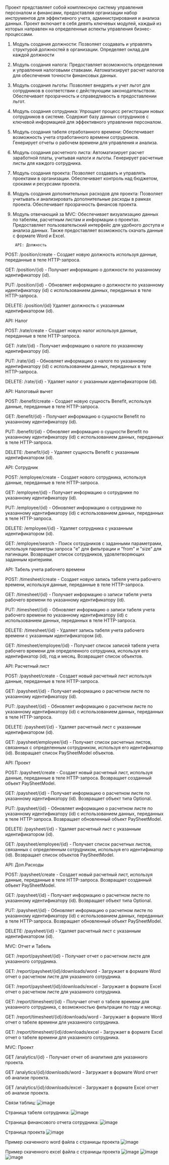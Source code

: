 Проект представляет собой комплексную систему управления персоналом и финансами, предоставляя организации набор инструментов для эффективного учета, администрирования и анализа данных. Проект включает в себя девять ключевых модулей, каждый из которых направлен на определенные аспекты управления бизнес-процессами.

  1) Модуль создания должности:
  Позволяет создавать и управлять структурой должностей в организации.
  Определяет оклад для каждой должности
  
  2) Модуль создания налога:
  Предоставляет возможность определения и управления налоговыми ставками.
  Автоматизирует расчет налогов для обеспечения точности финансовых данных.
  
  3) Модуль создания льготы:
  Позволяет внедрять и учет льгот для сотрудников в соответствии с действующим законодательством.
  Обеспечивает прозрачность и справедливость в предоставлении льгот.
  
  4) Модуль создания сотрудника:
  Упрощает процесс регистрации новых сотрудников в системе.
  Содержит базу данных сотрудников с ключевой информацией для эффективного управления персоналом.
  
  5) Модуль создания табеля отработанного времени:
  Обеспечивает возможность учета отработанного времени сотрудников.
  Генерирует отчеты о рабочем времени для управления и анализа.
  
  6) Модуль создания расчетного листа:
  Автоматизирует расчет заработной платы, учитывая налоги и льготы.
  Генерирует расчетные листы для каждого сотрудника.
  
  7) Модуль создания проекта:
  Позволяет создавать и управлять проектами в организации.
  Обеспечивает контроль над бюджетом, сроками и ресурсами проекта.
  
  8) Модуль создания дополнительных расходов для проекта:
  Позволяет учитывать и анализировать дополнительные расходы в рамках проекта.
  Обеспечивает прозрачность финансов проекта.
  
  9) Модуль отвечающий за MVC:
  Обеспечивает визуализацию данных по табелям, расчетным листам и информации о проектах.
  Предоставляет пользовательский интерфейс для удобного доступа и анализа данных.
  Также предоставляет возможность скачать данные с формате Word и Excel.

          API: Должность

POST:	/position/create -	Создает новую должность используя данные, переданные в теле HTTP-запроса.

GET:	/position/{id} -	Получает информацию о должности по указанному идентификатору (id).

PUT:	/position/{id} -	Обновляет информацию о должности по указанному идентификатору (id) с использованием данных, переданных в теле HTTP-запроса.

DELETE:	/position/{id}	Удаляет должность с указанным идентификатором (id).

API: Налог

POST:	/rate/create -	Создает новую налог используя данные, переданные в теле HTTP-запроса.

GET:	/rate/{id} -	Получает информацию о налоге по указанному идентификатору (id).

PUT:	/rate/{id} -	Обновляет информацию о налоге по указанному идентификатору (id) с использованием данных, переданных в теле HTTP-запроса.

DELETE:	/rate/{id} -	Удаляет налог с указанным идентификатором (id).

API: Налоговый вычет

POST:	/benefit/create	- Создает новую сущность Benefit, используя данные, переданные в теле HTTP-запроса.

GET:	/benefit/{id}	- Получает информацию о сущности Benefit по указанному идентификатору (id).

PUT:	/benefit/{id}	- Обновляет информацию о сущности Benefit по указанному идентификатору (id) с использованием данных, переданных в теле HTTP-запроса.

DELETE:	/benefit/{id} -	Удаляет сущность Benefit с указанным идентификатором (id).

API: Сотрудник

POST:	/employee/create -	Создает нового сотрудника, используя данные, переданные в теле HTTP-запроса.

GET:	/employee/{id} -	Получает информацию о сотруднике по указанному идентификатору (id).

PUT:	/employee/{id} -	Обновляет информацию о сотруднике по указанному идентификатору (id) с использованием данных, переданных в теле HTTP-запроса.

DELETE:	/employee/{id} -	Удаляет сотрудника с указанным идентификатором (id).

GET:	/employee/search -	Поиск сотрудников с заданными параметрами, используя параметры запроса "e" для фильтрации и "from" и "size" для пагинации. Возвращает список сотрудников, удовлетворяющих заданным критериям.

API: Табель учета рабочего времени

POST:	/timesheet/create -	Создает новую запись табеля учета рабочего времени, используя данные, переданные в теле HTTP-запроса.

GET:	/timesheet/{id} -	Получает информацию о записи табеля учета рабочего времени по указанному идентификатору (id).

PUT:	/timesheet/{id} -	Обновляет информацию о записи табеля учета рабочего времени по указанному идентификатору (id) с использованием данных, переданных в теле HTTP-запроса.

DELETE:	/timesheet/{id} -	Удаляет запись табеля учета рабочего времени с указанным идентификатором (id).

GET:	/timesheet/employee/{id} -	Получает список записей табеля учета рабочего времени для определенного сотрудника, используя его идентификатор (id), год и месяц. Возвращает список объектов.

API: Расчетный лист

POST:	/paysheet/create -	Создает новый расчетный лист используя данные, переданные в теле HTTP-запроса.

GET:	/paysheet/{id} -	Получает информацию о расчетном листе по указанному идентификатору (id).

PUT:	/paysheet/{id} -	Обновляет информацию о расчетном листе по указанному идентификатору (id) с использованием данных, переданных в теле HTTP-запроса.

DELETE:	/paysheet/{id} -	Удаляет расчетный лист с указанным идентификатором (id).

GET:	/paysheet/employee/{id} -	Получает список расчетных листов, связанных с определенным сотрудником, используя его идентификатор (id). Возвращает список PaySheetModel объектов.

API: Проект

POST: /paysheet/create - Создает новый расчетный лист, используя данные, переданные в теле HTTP-запроса. Возвращает созданный объект PaySheetModel.

GET: /paysheet/{id} - Получает информацию о расчетном листе по указанному идентификатору (id). Возвращает объект типа Optional<PaySheetModel>.

PUT: /paysheet/{id} - Обновляет информацию о расчетном листе по указанному идентификатору (id) с использованием данных, переданных в теле HTTP-запроса. Возвращает обновленный объект PaySheetModel.

DELETE: /paysheet/{id} - Удаляет расчетный лист с указанным идентификатором (id).

GET: /paysheet/employee/{id} - Получает список расчетных листов, связанных с определенным сотрудником, используя его идентификатор (id). Возвращает список объектов PaySheetModel.

API: Доп.Расходы

POST: /paysheet/create - Создает новый расчетный лист, используя данные, переданные в теле HTTP-запроса. Возвращает созданный объект PaySheetModel.

GET: /paysheet/{id} - Получает информацию о расчетном листе по указанному идентификатору (id). Возвращает объект типа Optional<PaySheetModel>.

PUT: /paysheet/{id} - Обновляет информацию о расчетном листе по указанному идентификатору (id) с использованием данных, переданных в теле HTTP-запроса. Возвращает обновленный объект PaySheetModel.

DELETE: /paysheet/{id} - Удаляет расчетный лист с указанным идентификатором (id).

MVC: Отчет и Табель

GET: /report/paysheet/{id} - Получает отчет о расчетном листе для указанного сотрудника.

GET: /report/paysheet/{id}/downloads/word - Загружает в формате Word отчет о расчетном листе для указанного сотрудника.

GET: /report/paysheet/{id}/downloads/excel - Загружает в формате Excel отчет о расчетном листе для указанного сотрудника.

GET: /report/timesheet/{id} - Получает отчет о табеле времени для указанного сотрудника, с возможностью фильтрации по году и месяцу.

GET: /report/timesheet/{id}/downloads/word - Загружает в формате Word отчет о табеле времени для указанного сотрудника.

GET: /report/timesheet/{id}/downloads/excel - Загружает в формате Excel отчет о табеле времени для указанного сотрудника.

MVC: Проект

GET /analytics/{id} - Получает отчет об аналитике для указанного проекта.

GET /analytics/{id}/downloads/word - Загружает в формате Word отчет об анализе проекта.

GET /analytics/{id}/downloads/excel - Загружает в формате Excel отчет об анализе проекта.

Связи таблиц:
![image](https://github.com/slabada/SalarySage/assets/82341789/7dec7be1-913d-417a-b547-6df8e61fd8a8)

Страница табеля сотрудника:
![image](https://github.com/slabada/SalarySage/assets/82341789/d51fef90-d1cd-4c86-8a02-57ed2768a7ba)

Страница финансового отчета сотрудника:
![image](https://github.com/slabada/SalarySage/assets/82341789/c1e4b471-f9f9-474c-9ef0-b7797f553aa5)

Страница проекта
![image](https://github.com/slabada/SalarySage/assets/82341789/20e4570c-08aa-49bd-994b-cd6f80a3850a)

Пример скаченного word файла с страницы проекта
![image](https://github.com/slabada/SalarySage/assets/82341789/addd0b4b-6095-4535-b04c-2a47094f9cc3)

Пример скаченного excel файла с страницы проекта
![image](https://github.com/slabada/SalarySage/assets/82341789/7bd7ae83-40e9-4ea0-a325-58a590e00dc3)
![image](https://github.com/slabada/SalarySage/assets/82341789/889f20f6-76c2-4163-8244-40004e40ef5c)
![image](https://github.com/slabada/SalarySage/assets/82341789/a1323179-dfb2-421e-9ac5-24ee960b48bb)
